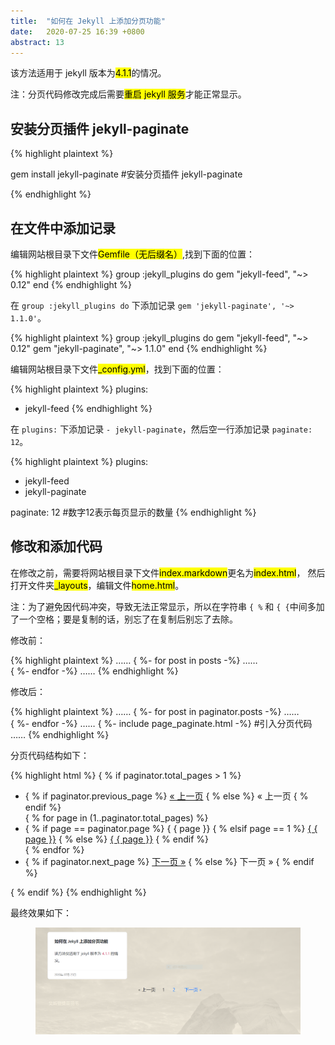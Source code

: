 ```yaml
---
title:  "如何在 Jekyll 上添加分页功能"  
date:   2020-07-25 16:39 +0800
abstract: 13
---
```


该方法适用于 jekyll 版本为<mark>4.1.1</mark>的情况。

注：分页代码修改完成后需要<mark>重启 jekyll 服务</mark>才能正常显示。

## 安装分页插件 jekyll-paginate

{% highlight plaintext %}

gem install jekyll-paginate  #安装分页插件 jekyll-paginate

{% endhighlight %}

## 在文件中添加记录

编辑网站根目录下文件<mark>Gemfile（无后缀名）</mark>,找到下面的位置：

{% highlight plaintext %}
group :jekyll_plugins do
  gem "jekyll-feed", "~> 0.12"
end
{% endhighlight %}

在 `group :jekyll_plugins do` 下添加记录 `gem 'jekyll-paginate', '~> 1.1.0'`。

{% highlight plaintext %}
group :jekyll_plugins do
  gem "jekyll-feed", "~> 0.12"
  gem "jekyll-paginate", "~> 1.1.0"
end
{% endhighlight %}

编辑网站根目录下文件<mark>_config.yml</mark>，找到下面的位置：

{% highlight plaintext %}
plugins:
  - jekyll-feed
{% endhighlight %}

在 `plugins:` 下添加记录 `- jekyll-paginate`，然后空一行添加记录 `paginate: 12`。

{% highlight plaintext %}
plugins:
  - jekyll-feed
  - jekyll-paginate
  
paginate: 12    #数字12表示每页显示的数量
{% endhighlight %}

## 修改和添加代码

在修改之前，需要将网站根目录下文件<mark>index.markdown</mark>更名为<mark>index.html</mark>，
然后打开文件夹<mark>_layouts</mark>，编辑文件<mark>home.html</mark>。

注：为了避免因代码冲突，导致无法正常显示，所以在字符串 `{ %` 和 `{ {`中间多加了一个<span>空格</span>；要是复制的话，别忘了在复制后别忘了去除。

修改前：

{% highlight plaintext %}
……
{ %- for post in posts -%}
……     
{ %- endfor -%}
……
{% endhighlight %}

修改后：

{% highlight plaintext %}
……
{ %- for post in paginator.posts -%}
……     
{ %- endfor -%}
……
{ %- include page_paginate.html -%}  #引入分页代码
……
{% endhighlight %}

分页代码结构如下：

{% highlight html %}
{ % if paginator.total_pages > 1 %}
<div class="pagination">
    <ul class="list-unstyled mb-0 w-100 row justify-content-center">
        <li class="col-auto">
            { % if paginator.previous_page %}
            <a href="{ { paginator.previous_page_path | relative_url }}">&laquo; 上一页</a>
            { % else %}
            <span>&laquo; 上一页</span>
            { % endif %}
        </li>
        { % for page in (1..paginator.total_pages) %}
            <li class="col-auto">
                { % if page == paginator.page %}
                <span>{ { page }}</span>
                { % elsif page == 1 %}
                <a href="{ { '/' | relative_url }}">{ { page }}</a>
                { % else %}
                <a href="{ { site.paginate_path | relative_url | replace: ':num', page }}">{ { page }}</a>
                { % endif %}
            </li>
        { % endfor %}
        <li class="col-auto">
            { % if paginator.next_page %}
            <a href="{ { paginator.next_page_path | relative_url }}">下一页 &raquo;</a>
            { % else %}
            <span>下一页 &raquo;</span>
            { % endif %}
        </li>
    </ul>
</div>
{ % endif %}
{% endhighlight %}

最终效果如下：

<figure class="post-content-img row justify-content-center">
    <div class="col-12 col-lg-12">
        <img class="w-100" src="/assets/post/2020-07-23-how-to-use-jekyll-on-windows/page_paginate.PNG" alt="分页效果">
    </div>
</figure>